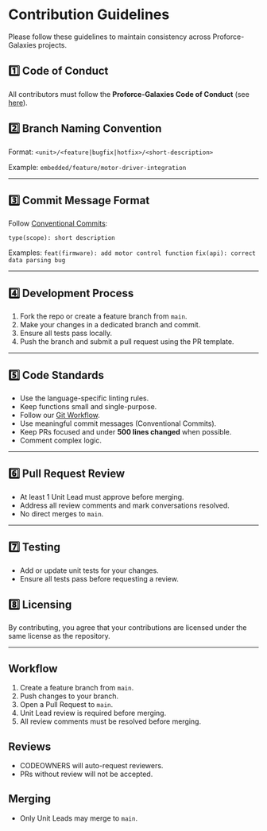 # Contribution Guidelines
Please follow these guidelines to maintain consistency across Proforce-Galaxies projects.

## 1️⃣ Code of Conduct
All contributors must follow the **Proforce-Galaxies Code of Conduct** (see [here](organization-wiki/security-policy.md)).

## 2️⃣ Branch Naming Convention
Format:
`<unit>/<feature|bugfix|hotfix>/<short-description>`

Example:
`embedded/feature/motor-driver-integration`


---

## 3️⃣ Commit Message Format
Follow [Conventional Commits](https://www.conventionalcommits.org/en/v1.0.0/):

`type(scope): short description`

Examples:
`feat(firmware): add motor control function`
`fix(api): correct data parsing bug`

---

## 4️⃣ Development Process
1. Fork the repo or create a feature branch from `main`.
2. Make your changes in a dedicated branch and commit.
3. Ensure all tests pass locally.
4. Push the branch and submit a pull request using the PR template.

---

## 5️⃣ Code Standards
- Use the language-specific linting rules.
- Keep functions small and single-purpose.
- Follow our [Git Workflow](../tools-workflow/git-workflow.md).
- Use meaningful commit messages (Conventional Commits).
- Keep PRs focused and under **500 lines changed** when possible.
- Comment complex logic.

---

## 6️⃣ Pull Request Review
- At least 1 Unit Lead must approve before merging.
- Address all review comments and mark conversations resolved.
- No direct merges to `main`.

---

## 7️⃣ Testing
- Add or update unit tests for your changes.
- Ensure all tests pass before requesting a review.

## 8️⃣ Licensing
By contributing, you agree that your contributions are licensed under the same license as the repository.

---

## Workflow
1. Create a feature branch from `main`.
2. Push changes to your branch.
3. Open a Pull Request to `main`.
4. Unit Lead review is required before merging.
5. All review comments must be resolved before merging.

## Reviews
- CODEOWNERS will auto-request reviewers.
- PRs without review will not be accepted.

## Merging
- Only Unit Leads may merge to `main`.
